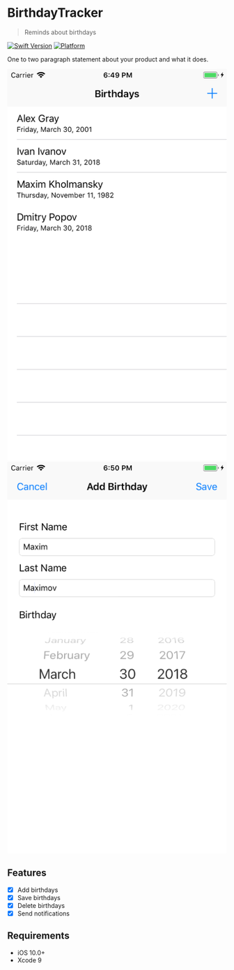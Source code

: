 # BirthdayTracker

> Reminds about birthdays

[![Swift Version][swift-image]][swift-url]
[![Platform](https://img.shields.io/cocoapods/p/LFAlertController.svg?style=flat)](http://cocoapods.org/pods/LFAlertController)

One to two paragraph statement about your product and what it does.

![](1.png)
![](2.png)

## Features

- [x] Add birthdays
- [x] Save birthdays
- [x] Delete birthdays
- [x] Send notifications

## Requirements

- iOS 10.0+
- Xcode 9

[swift-image]:https://img.shields.io/badge/swift-4.0-orange.svg
[swift-url]: https://swift.org/
